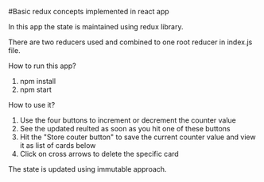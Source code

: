 #Basic redux concepts implemented in react app

In this app the state is maintained using redux library. 

There are two reducers used and combined to one root reducer in index.js file.

How to run this app?
  1) npm install
  2) npm start

How to use it?
  1) Use the four buttons to increment or decrement the counter value
  2) See the updated reulted as soon as you hit one of these buttons
  3) Hit the "Store couter button" to save the current counter value and view it as list of cards below
  4) Click on cross arrows to delete the specific card

The state is updated using immutable approach. 